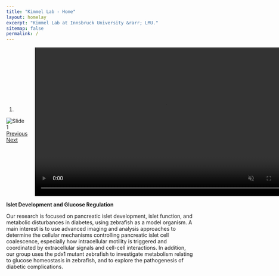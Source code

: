 ```yaml
---
title: "Kimmel Lab - Home"
layout: homelay
excerpt: "Kimmel Lab at Innsbruck University &rarr; LMU."
sitemap: false
permalink: /
---
```

<div markdown="0" id="carousel-and-video" style="display: flex; justify-content: space-between; align-items: center;">
  <!-- Carousel Section -->
  <div id="carousel" class="carousel slide" data-ride="carousel" data-interval="4000" data-pause="hover" style="flex: 1;">
    <!-- Menu -->
    <ol class="carousel-indicators">
      <li data-target="#carousel" data-slide-to="0" class="active"></li>
    </ol>
    <!-- Items -->
    <div class="carousel-inner">
      <div class="item active">
        <img src="{{ site.url }}{{ site.baseurl }}/images/RK_Landing_Horiz_CompHeadTail.png" alt="Slide 1" style="max-width: 400%; height: auto;" />
      </div>
    </div>
    <a class="left carousel-control" href="#carousel" role="button" data-slide="prev">
      <span class="glyphicon glyphicon-chevron-left" aria-hidden="true"></span>
      <span class="sr-only">Previous</span>
    </a>
    <a class="right carousel-control" href="#carousel" role="button" data-slide="next">
      <span class="glyphicon glyphicon-chevron-right" aria-hidden="true"></span>
      <span class="sr-only">Next</span>
    </a>
  </div>

  <!-- Video Section -->
  <div id="video-container" style="flex: 1; padding-left: 20px;">
    <video width="700" height="400" autoplay loop muted>
      <source src="{{ site.url }}{{ site.baseurl }}/images/Protrusion_Video.mp4 type="video/mp4">
      Your browser does not support the video tag.
    </video>
  </div>
</div>

**Islet Development and Glucose Regulation**

Our research is focused on pancreatic islet development, islet function, and metabolic disturbances
in diabetes, using zebrafish as a model organism. A main interest is to use advanced imaging and
analysis approaches to determine the cellular mechanisms controlling pancreatic islet cell
coalescence, especially how intracellular motility is triggered and coordinated by extracellular
signals and cell-cell interactions. In addition, our group uses the pdx1 mutant zebrafish to investigate
metabolism relating to glucose homeostasis in zebrafish, and to explore the pathogenesis of diabetic
complications.


